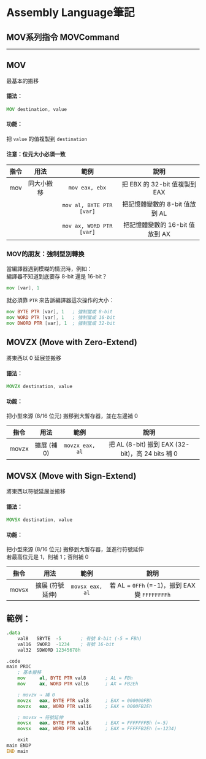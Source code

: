 # **Assembly Language筆記**  
## MOV系列指令 MOVCommand  

---

## MOV  
最基本的搬移  

#### 語法：  
```asm
MOV destination, value
```

#### 功能：  
把 `value` 的值複製到 `destination`  

#### 注意：位元大小必須一致  


| 指令 |    用法    |          範例          |              說明               |
|:----:|:----------:|:----------------------:|:-------------------------------:|
| mov  | 同大小搬移 |      `mov eax, ebx`      |  把 EBX 的 32-bit 值複製到 EAX  |
|      |            | `mov al, BYTE PTR [var]` | 把記憶體變數的 8-bit 值放到 AL  |
|      |            | `mov ax, WORD PTR [var]` | 把記憶體變數的 16-bit 值放到 AX |

### MOV的朋友：強制型別轉換  

當編譯器遇到模糊的情況時，例如：  
編譯器不知道到底要存 8-bit 還是 16-bit？  

```asm
mov [var], 1
```

就必須靠 `PTR` 來告訴編譯器這次操作的大小：  

```asm
mov BYTE PTR [var], 1   ; 強制當成 8-bit
mov WORD PTR [var], 1   ; 強制當成 16-bit
mov DWORD PTR [var], 1  ; 強制當成 32-bit
```

## MOVZX (Move with Zero-Extend)  
將東西以 0 延展並搬移  

#### 語法：  
```asm
MOVZX destination, value
```

#### 功能：  
把小型來源 (8/16 位元) 搬移到大暫存器，並在左邊補 0  

| 指令  |    用法     |            範例             |                       說明                       |
|:-----:|:-----------:|:---------------------------:|:------------------------------------------------:|
| movzx | 擴展 (補 0) |       `movzx eax, al`       | 把 AL (8-bit) 搬到 EAX (32-bit)，高 24 bits 補 0 |

## MOVSX (Move with Sign-Extend)  
將東西以符號延展並搬移  

#### 語法：  
```asm
MOVSX destination, value
```

#### 功能：  
把小型來源 (8/16 位元) 搬移到大暫存器，並進行符號延伸  
若最高位元是 1，則補 1；否則補 0  

| 指令  |      用法       |      範例       |                     說明                      |
|:-----:|:---------------:|:---------------:|:---------------------------------------------:|
| movsx | 擴展 (符號延伸) | `movsx eax, al` | 若 AL = `0FFh` (=-1)，搬到 EAX 變 `FFFFFFFFh` |

## 範例：  

```asm
.data
    val8   SBYTE  -5       ; 有號 8-bit (-5 = FBh)
    val16  SWORD  -1234    ; 有號 16-bit
    val32  SDWORD 12345678h

.code
main PROC
    ; 基本搬移
    mov     al, BYTE PTR val8       ; AL = FBh
    mov     ax, WORD PTR val16      ; AX = FB2Eh

    ; movzx → 補 0
    movzx   eax, BYTE PTR val8      ; EAX = 000000FBh
    movzx   eax, WORD PTR val16     ; EAX = 0000FB2Eh

    ; movsx → 符號延伸
    movsx   eax, BYTE PTR val8      ; EAX = FFFFFFFBh (=-5)
    movsx   eax, WORD PTR val16     ; EAX = FFFFFB2Eh (=-1234)

    exit
main ENDP
END main

```
